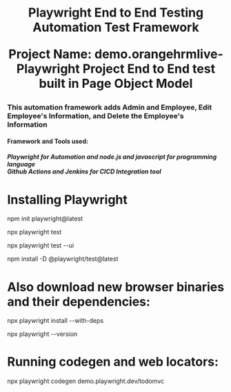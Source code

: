 <h1 align="center"> Playwright End to End Testing Automation Test Framework

Project Name: demo.orangehrmlive-Playwright Project End to End test built in Page Object Model</h1>

<h3> This automation framework adds Admin and Employee, Edit Employee's Information, and Delete the Employee's Information</h3>

<h4> <b> </b>Framework and Tools used: </b> </h4>
<h5> Playwright for Automation and node.js and javascript for programming language
<br> Github Actions and Jenkins for CICD Integration tool </br> </h5>

# Installing Playwright 
npm init playwright@latest

npx playwright test

npx playwright test --ui

npm install -D @playwright/test@latest
# Also download new browser binaries and their dependencies:
npx playwright install --with-deps

npx playwright --version

# Running codegen and web locators:
npx playwright codegen demo.playwright.dev/todomvc

